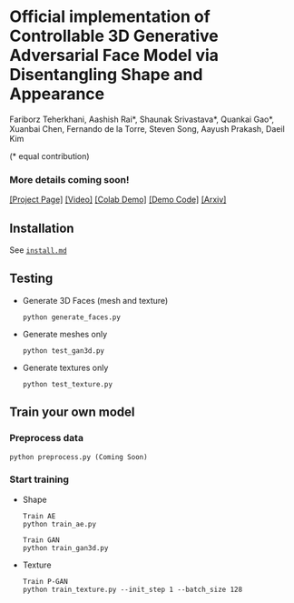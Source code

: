 
# Official implementation of Controllable 3D Generative Adversarial Face Model via Disentangling Shape and Appearance

Fariborz Teherkhani, Aashish Rai*, Shaunak Srivastava*, Quankai Gao*, Xuanbai Chen, Fernando de la Torre, Steven Song, Aayush Prakash, Daeil Kim

(* equal contribution)

### More details coming soon!


[[Project Page]](https://aashishrai3799.github.io/3DFaceCAM) [[Video]](#) [[Colab Demo]](#) [[Demo Code]](#) [[Arxiv]](#) 


## Installation 
See [`install.md`](docs/install.md)

## Testing

- Generate 3D Faces (mesh and texture)
    ```
    python generate_faces.py
    ```
    
- Generate meshes only
    ```
    python test_gan3d.py
    ```
    
- Generate textures only
    ```
    python test_texture.py
    ```

## Train your own model

### Preprocess data

    python preprocess.py (Coming Soon)
    

### Start training

- Shape
    ```
    Train AE
    python train_ae.py 
    ```
    ```
    Train GAN
    python train_gan3d.py 
    ```

- Texture
    ```
    Train P-GAN
    python train_texture.py --init_step 1 --batch_size 128
    ```




